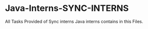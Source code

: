 # Java-Interns-SYNC-INTERNS
All Tasks Provided of Sync interns Java interns contains in this Files. 
